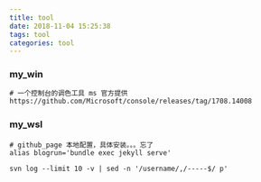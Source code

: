 ```yaml
---
title: tool
date: 2018-11-04 15:25:38
tags: tool
categories: tool
---
```


### my_win

```bat
# 一个控制台的调色工具 ms 官方提供
https://github.com/Microsoft/console/releases/tag/1708.14008

```


### my_wsl

```shell
# github_page 本地配置，具体安装。。。忘了
alias blogrun='bundle exec jekyll serve'
```

```shell
svn log --limit 10 -v | sed -n '/username/,/-----$/ p' 
```
